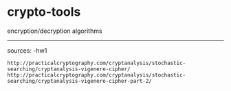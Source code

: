 # crypto-tools
encryption/decryption algorithms
_____________________________________

sources:
-hw1

    http://practicalcryptography.com/cryptanalysis/stochastic-searching/cryptanalysis-vigenere-cipher/
    http://practicalcryptography.com/cryptanalysis/stochastic-searching/cryptanalysis-vigenere-cipher-part-2/
